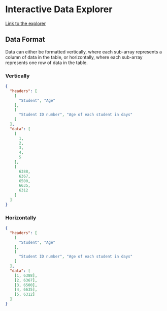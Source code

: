 # Interactive Data Explorer

[Link to the explorer](https://dealien.github.io/Data-Viewer/)

## Data Format

Data can either be formatted vertically, where each sub-array represents a column of data in the table, or horizontally, where each sub-array represents one row of data in the table.

### Vertically
```json
{
  "headers": [
    [
      "Student", "Age"
    ],
    [
      "Student ID number", "Age of each student in days"
    ]
  ],
  "data": [
    [
      1,
      2,
      3,
      4,
      5
    ],
    [
      6388,
      6367,
      6500,
      6635,
      6312
    ]
  ]
}
```

### Horizontally
```json
{
  "headers": [
    [
      "Student", "Age"
    ],
    [
      "Student ID number", "Age of each student in days"
    ]
  ],
  "data": [
    [1, 6388],
    [2, 6367],
    [3, 6500],
    [4, 6635],
    [5, 6312]
  ]
}
```
